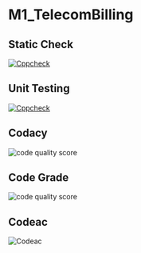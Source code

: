 # M1_TelecomBilling 

## Static Check

[![Cppcheck](https://github.com/gauravyoyoyo/M1_telecomBilling/actions/workflows/cppcheck.yml/badge.svg)](https://github.com/gauravyoyoyo/M1_telecomBilling/actions/workflows/cppcheck.yml)


## Unit Testing

[![Cppcheck](https://github.com/gauravyoyoyo/M1_telecomBilling/actions/workflows/cppcheck.yml/badge.svg)](https://github.com/gauravyoyoyo/M1_telecomBilling/actions/workflows/cppcheck.yml)

## Codacy

![code quality score](https://api.codiga.io/project/31099/score/svg)

## Code Grade

![code quality score](https://api.codiga.io/project/31099/status/svg)

## Codeac

![Codeac](https://static.codeac.io/badges/2-455226134.svg "Codeac")
